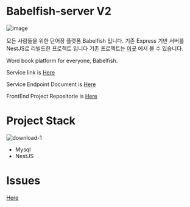 # Babelfish-server V2
![image](https://user-images.githubusercontent.com/55491354/106644434-72e1c880-65ce-11eb-8677-6aa35668591e.png)

모든 사람들을 위한 단어장 플랫폼 Babelfish 입니다.
기존 Express 기반 서버를 NestJS로 리빌드한 프로젝트 입니다 기존 프로젝트는 [이곳](https://github.com/argon1025/Babelfish_API) 에서 볼 수 있습니다.

Word book platform for everyone, Babelfish.

Service link is [Here](http://babelfish.seongrok.net/)

Service Endpoint Document is [Here](https://github.com/argon1025/Babelfish_API/tree/main/app)

FrontEnd Project Repositorie is [Here](https://github.com/argon1025/babelfish)


# Project Stack
![download-1](https://user-images.githubusercontent.com/55491354/109424917-4a13ee00-7a29-11eb-9d9a-1696ca23c5d9.png)
- Mysql
- NestJS


# Issues
[Here](https://github.com/argon1025/Babelfish_API/issues)
